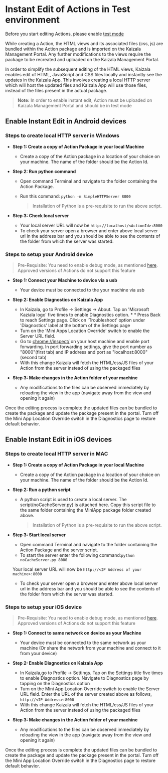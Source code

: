 # Instant Edit of Actions in Test environment

Before you start editing Actions, please enable [test mode](test.md)

While creating a Action, the HTML views and its associated files (css, js) are bundled within the Action package and is imported on the Kaizala Management Portal. Any further modifications to the views require the package to be recreated and uploaded on the Kaizala Management Portal.

In order to simplify the subsequent editing of the HTML views, Kaizala enables edit of HTML, JavaScript and CSS files locally and instantly see the updates in the Kaizala App. This involves creating a local HTTP server which will host the updated files and Kaizala App will use those files, instead of the files present in the actual package.

>  **Note:** In order to enable instant edit, Action must be uploaded on Kaizala Management Portal and should be in test mode

## Enable Instant Edit in Android devices

### Steps to create local HTTP server in Windows

* **Step 1: Create a copy of Action Package in your local Machine**

  * Create a copy of the Action package in a location of your choice on your machine. The name of the folder should be the Action Id.
    
* **Step 2: Run python command**

  *  Open command Terminal and navigate to the folder containing the Action Package.
  *  Run this command: `python -m SimpleHTTPServer 8000`
  
      > Installation of Python is a pre-requisite to run the above script.
  
* **Step 3: Check local server**

  * Your local server URL will now be `http://localhost/<ActionId>:8000`
  * To check your server open a browser and enter above local server url in the address bar and you should be able to see the contents of the folder from which the server was started.
  
### Steps to setup your Android device

> Pre-Requisite: You need to enable debug mode, as mentioned [here](test.md). Approved versions of Actions do not support this feature

* **Step 1: Connect your Machine to device via a usb**

	* Your device must be connected to the your machine via usb
	
* **Step 2: Enable Diagnostics on Kaizala App**	

	* In Kaizala, go to Profile -> Settings -> About. Tap on 'Microsoft Kaziala logo' five times to enable Diagnostics option. *		* Press Back to reach Settings page. Click on 'Troubleshoot' option under 'Diagnostics' label at the bottom of the Settings page
	* Turn on the 'Mini Apps Location Override' switch to enable the Server URL field.
	* Go to <chrome://inspect/> on your host machine and enable port forwarding. In port forwarding settings, give the port number as "8000"(first tab) and IP address and port as "localhost:8000" (second tab)
	* With this change Kaizala will fetch the HTML/css/JS files of your Action from the server instead of using the packaged files
	
* **Step 3: Make changes in the Action folder of your machine**

	* Any modifications to the files can be observed immediately by reloading the view in the app (navigate away from the view and opening it again)
	
Once the editing process is complete the updated files can be bundled to create the package and update the package present in the portal. Turn off the Mini App Location Override switch in the Diagnostics page to restore default behavior.


## Enable Instant Edit in iOS devices

### Steps to create local HTTP server in MAC

* **Step 1: Create a copy of Action Package in your local Machine**

  * Create a copy of the Action package in a location of your choice on your machine. The name of the folder should be the Action Id.

* **Step 2: Run a python script**

    * A python script is used to create a local server. The script(noCacheServer.py) is attached here. Copy this script file to the same folder containing the MiniApp package folder created above. 
				
	  > Installation of Python is a pre-requisite to run the above script.

* **Step 3: Start local server**

    * Open command Terminal and navigate to the folder containing the Action Package and the server script. 
    * To start the server enter the following command:`python noCacheServer.py 8000`
    
    Your local server URL will now be `http://<IP Address of your machine>:8000`

    * To check your server open a browser and enter above local server url in the address bar and you should be able to see the contents of the folder from which the server was started.


### Steps to setup your iOS device

> Pre-Requisite: You need to enable debug mode, as mentioned [here](test.md). Approved versions of Actions do not support this feature
* **Step 1: Connect to same network on device as your Machine**

	* Your device must be connected to the same network as your machine (Or share the network from your machine and connect to it from your device)
	 
* **Step 2: Enable Diagnostics on Kaizala App**	

	* In Kaizala,go to Profile -> Settings. Tap on the Settings title five times to enable Diagnostics option. Navigate to Diagnostics page by tapping on the Diagnostics option
	* Turn on the Mini App Location Override switch to enable the Server URL field. Enter the URL of the server created above as follows, `http://<IP Address>:8000`
	* With this change Kaizala will fetch the HTML/css/JS files of your Action from the server instead of using the packaged files
	
* **Step 3: Make changes in the Action folder of your machine**

	* Any modifications to the files can be observed immediately by reloading the view in the app (navigate away from the view and opening it again)
	
Once the editing process is complete the updated files can be bundled to create the package and update the package present in the portal. Turn off the Mini App Location Override switch in the Diagnostics page to restore default behavior.

